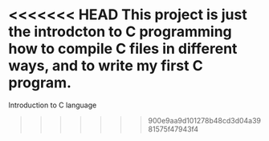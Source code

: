<<<<<<< HEAD
This project is just the introdcton to C programming how to compile C files in different ways, and to write my first C program.
=======
Introduction to C language
>>>>>>> 900e9aa9d101278b48cd3d04a3981575f47943f4
